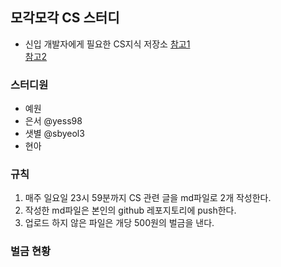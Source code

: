 ## 모각모각 CS 스터디

- 신입 개발자에게 필요한 CS지식 저장소
[참고1](https://github.com/JaeYeopHan/Interview_Question_for_Beginner)<br/>
[참고2](https://github.com/gyoogle/tech-interview-for-developer)

### 스터디원
- 예원
- 은서 @yess98
- 샛별 @sbyeol3
- 현아

### 규칙
1. 매주 일요일 23시 59분까지 CS 관련 글을 md파일로 2개 작성한다.
2. 작성한 md파일은 본인의 github 레포지토리에 push한다.
3. 업로드 하지 않은 파일은 개당 500원의 벌금을 낸다.

### 벌금 현황

